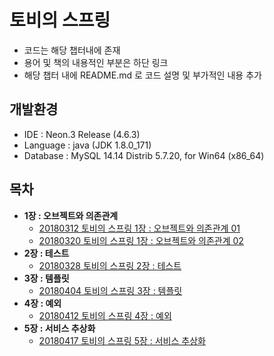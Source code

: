 # 토비의 스프링
* 코드는 해당 챕터내에 존재
* 용어 및 책의 내용적인 부분은 하단 링크
* 해당 챕터 내에 README.md 로 코드 설명 및 부가적인 내용 추가

## 개발환경
* IDE : Neon.3 Release (4.6.3)
* Language : java (JDK 1.8.0_171)
* Database : MySQL 14.14 Distrib 5.7.20, for Win64 (x86_64)

## 목차
* __1장 : 오브젝트와 의존관계__  
  * [20180312 토비의 스프링 1장 : 오브젝트와 의존관계 01](http://pasudo123.tistory.com/91?category=743040)   
  * [20180320 토비의 스프링 1장 : 오브젝트와 의존관계 02](http://pasudo123.tistory.com/95?category=743040)   
* __2장 : 테스트__  
  * [20180328 토비의 스프링 2장 : 테스트](http://pasudo123.tistory.com/102?category=743040)   
* __3장 : 템플릿__  
  * [20180404 토비의 스프링 3장 : 템플릿](http://pasudo123.tistory.com/110?category=743040)
* __4장 : 예외__  
  * [20180412 토비의 스프링 4장 : 예외](http://pasudo123.tistory.com/123?category=743040)
* __5장 : 서비스 추상화__  
  * [20180417 토비의 스프링 5장 : 서비스 추상화](http://pasudo123.tistory.com/132?category=743040)
